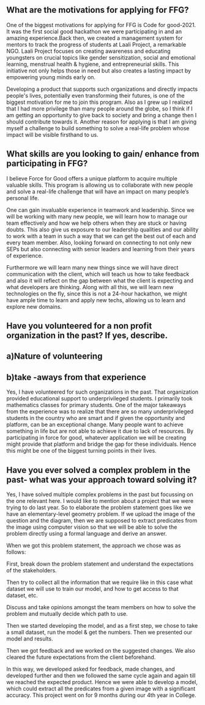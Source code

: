 ## What are the motivations for applying for FFG?

One of the biggest motivations for applying for FFG is Code for good-2021. It was the first social good hackathon we were participating in and an amazing experience.Back then, we created a management system for mentors to track the progress of students at Laali Project, a remarkable NGO. Laali Project focuses on creating awareness and educating youngsters on crucial topics like gender sensitization, social and emotional learning, menstrual health & hygiene, and entrepreneurial skills. This initiative not only helps those in need but also creates a lasting impact by empowering young minds early on.

Developing a product that supports such organizations and directly impacts people's lives, potentially even transforming their futures, is one of the biggest motivation for me to join this program. Also as I grew up I realized that I had more privilege than many people around the globe, so I think if I am getting an opportunity to give back to society and bring a  change then I should contribute towards it. 
Another reason for applying is that I am giving myself a challenge to build something to solve a real-life problem whose impact will be visible firsthand to us.



## What skills are you looking to gain/ enhance from participating in FFG?
I believe Force for Good offers a unique platform to acquire multiple valuable skills. This program is allowing us to collaborate with new people and solve a real-life challenge that will have an impact on many people’s personal life.

One can gain  invaluable experience in teamwork and leadership. Since we will be working with many new people, we will learn how to manage our team effectively and how we help others when they are stuck or having doubts. This also give us exposure to our leadership qualities and our ability to work with a team in such a way that we can get the best out of each and every team member.
Also, looking forward on connecting to not only new SEPs but also connecting with senior leaders and learning from their years of experience. 

Furthermore we will learn many new things since we will have direct communication with the client, which will teach us how to take feedback and also it will reflect on the gap between what the client is expecting and what developers are thinking.
Along with all this, we will learn new technologies on the fly, since this is not a 24-hour hackathon, we might have ample time to learn and apply new techs, allowing us to learn and explore new domains.



## Have you volunteered for a non profit organization in the past? If yes, describe.
## a)Nature of volunteering
 ## b)take -aways from that experience

Yes, I have volunteered for such organizations in the past. That organization provided educational support to underprivileged students. I primarily took mathematics classes for primary students.
One of the major takeaways from the experience was to realize that there are so many underprivileged students in the country who are smart and if given the opportunity and platform, can be an exceptional change.
Many people want to achieve something in life but are not able to achieve it due to lack of resources. By participating in force for good, whatever application we will be creating might provide that platform and bridge the gap for these individuals. Hence this might be one of the biggest turning points in their lives. 




## Have you ever solved a complex problem in the past- what was your approach toward solving it?

Yes, I have solved multiple complex problems in the past but focussing on the one relevant here. I would like to mention about a project that we were trying to do last year. So to elaborate the problem statement goes like we have an elementary-level geometry problem. If we upload the image of the question and the diagram, then we are supposed to extract predicates from the image using computer vision so that we will be able to solve the problem directly using a formal language and derive an answer. 

When we got this problem statement, the approach we chose was as follows:

First, break down the problem statement and understand the expectations of the stakeholders.

Then try to collect all the information that we require like in this case what dataset we will use to train our model, and how to get access to that dataset, etc.

Discuss and take opinions amongst the team members on how to solve the problem and mutually decide which path to use. 

Then we started developing the model, and as a first step, we chose to take a small dataset, run the model & get the numbers. Then we presented our model and results.

Then we got feedback and we worked on the suggested changes. We also cleared the future expectations from the client beforehand.

In this way, we developed asked for feedback, made changes, and developed further and then we followed the same cycle again and again till we reached the expected product. Hence we were able to develop a model, which could extract all the predicates from a given image with a significant accuracy. This project went on for 9 months during our 4th year in College.

